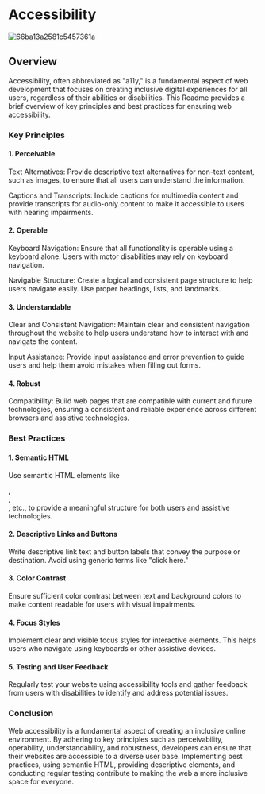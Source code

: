 # Accessibility

![66ba13a2581c5457361a](https://github.com/Miteto08/holbertonschool-web_front_end/assets/136317791/3297b7d0-bc97-4b0a-ba8f-e22b57223e78)

## Overview
Accessibility, often abbreviated as "a11y," is a fundamental aspect of web development that focuses on creating inclusive digital experiences for all users, regardless of their abilities or disabilities. This Readme provides a brief overview of key principles and best practices for ensuring web accessibility.

### Key Principles

#### 1. Perceivable
Text Alternatives: Provide descriptive text alternatives for non-text content, such as images, to ensure that all users can understand the information.

Captions and Transcripts: Include captions for multimedia content and provide transcripts for audio-only content to make it accessible to users with hearing impairments.

#### 2. Operable
Keyboard Navigation: Ensure that all functionality is operable using a keyboard alone. Users with motor disabilities may rely on keyboard navigation.

Navigable Structure: Create a logical and consistent page structure to help users navigate easily. Use proper headings, lists, and landmarks.

#### 3. Understandable
Clear and Consistent Navigation: Maintain clear and consistent navigation throughout the website to help users understand how to interact with and navigate the content.

Input Assistance: Provide input assistance and error prevention to guide users and help them avoid mistakes when filling out forms.

#### 4. Robust
Compatibility: Build web pages that are compatible with current and future technologies, ensuring a consistent and reliable experience across different browsers and assistive technologies.

### Best Practices

#### 1. Semantic HTML
Use semantic HTML elements like <nav>, <article>, <section>, etc., to provide a meaningful structure for both users and assistive technologies.

#### 2. Descriptive Links and Buttons
Write descriptive link text and button labels that convey the purpose or destination. Avoid using generic terms like "click here."

#### 3. Color Contrast
Ensure sufficient color contrast between text and background colors to make content readable for users with visual impairments.

#### 4. Focus Styles
Implement clear and visible focus styles for interactive elements. This helps users who navigate using keyboards or other assistive devices.

#### 5. Testing and User Feedback
Regularly test your website using accessibility tools and gather feedback from users with disabilities to identify and address potential issues.

### Conclusion
Web accessibility is a fundamental aspect of creating an inclusive online environment. By adhering to key principles such as perceivability, operability, understandability, and robustness, developers can ensure that their websites are accessible to a diverse user base. Implementing best practices, using semantic HTML, providing descriptive elements, and conducting regular testing contribute to making the web a more inclusive space for everyone.
